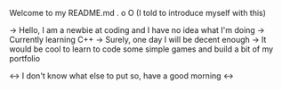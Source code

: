 Welcome to my README.md . o O (I told to introduce myself with this)

-> Hello, I am a newbie at coding and I have no idea what I'm doing
-> Currently learning C++
-> Surely, one day I will be decent enough
-> It would be cool to learn to code some simple games and build a bit of my portfolio

<-> I don't know what else to put so, have a good morning <->
